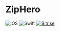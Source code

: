 # ZipHero

![iOS](https://img.shields.io/badge/iOS-9.0%2B-blue.svg)
![Swift](https://img.shields.io/badge/Swift-4.2-blue.svg)
[![Bitrise](https://app.bitrise.io/app/abc398d3c45b3b2b/status.svg?token=eMGdXRbuA7RKuRwGnZEdlA&branch=master)](https://app.bitrise.io/app/abc398d3c45b3b2b)
